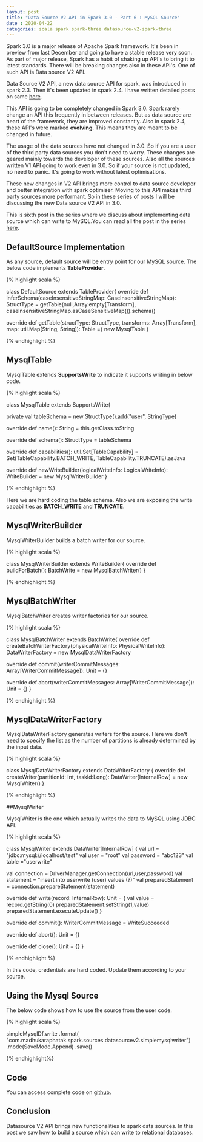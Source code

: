 ```yaml
---
layout: post
title: "Data Source V2 API in Spark 3.0 - Part 6 : MySQL Source"
date : 2020-04-22
categories: scala spark spark-three datasource-v2-spark-three
---
```

Spark 3.0 is a major release of Apache Spark framework. It's been in preview from last December and going to have  a stable release very soon. As part of major release, Spark has a habit of shaking up API's to bring it to latest standards. There will be breaking changes also in these API's. One of such API is Data source V2 API.

Data Source V2 API, a new data source API for spark, was introduced in spark 2.3. Then it's been updated in spark 2.4. I have written detailed posts on same [here](/categories/datasource-v2-series).

This API is going to be completely changed in Spark 3.0. Spark rarely change an API this frequently in between releases. But as data source are heart of the framework, they are improved constantly. Also in spark 2.4, these API's were marked **evolving**. This means they are meant to be changed in future.

The usage of the data sources have not changed in 3.0. So if you are a user of the third party data sources you don't need to worry. These changes are geared mainly towards the developer of these sources. Also all the sources written V1 API going to work even in 3.0. So if your source is not updated, no need to panic. It's going to work without latest optimisations.

These new changes in V2 API brings more control to data source developer and better integration with spark optimiser. Moving to this API makes third party sources more performant. So in these series of posts I will be discussing the new Data source V2 API in 3.0.

This is sixth post in the series where we discuss about implementing data source which can write to MySQL.You can read all the post in the series [here](/categories/datasource-v2-spark-three).


## DefaultSource Implementation

As any source, default source will be entry point for our MySQL source. The below code implements **TableProvider**.

{% highlight scala %}

class DefaultSource extends TableProvider{
    override def inferSchema(caseInsensitiveStringMap: 
                             CaseInsensitiveStringMap): StructType =
    getTable(null,Array.empty[Transform],
               caseInsensitiveStringMap.asCaseSensitiveMap()).schema()

  override def getTable(structType: StructType, 
      transforms: Array[Transform], map: util.Map[String, String]): Table ={
      new MysqlTable
    }


{% endhighlight %}


## MysqlTable

MysqlTable extends **SupportsWrite** to indicate it supports writing in below code.

{% highlight scala %}

class MysqlTable extends SupportsWrite{

  private val tableSchema = new StructType().add("user", StringType)


  override def name(): String = this.getClass.toString

  override def schema(): StructType = tableSchema

  override def capabilities(): util.Set[TableCapability] = Set(TableCapability.BATCH_WRITE,
    TableCapability.TRUNCATE).asJava

  override def newWriteBuilder(logicalWriteInfo: LogicalWriteInfo): WriteBuilder 
           = new MysqlWriterBuilder
}

{% endhighlight %}

Here we are hard coding the table schema. Also we are exposing the write capabilities as **BATCH_WRITE** and **TRUNCATE**.

## MysqlWriterBuilder

MysqlWriterBuilder builds a batch writer for our source.

{% highlight scala %}

class MysqlWriterBuilder extends WriteBuilder{
  override def buildForBatch(): BatchWrite = new MysqlBatchWriter()
}

{% endhighlight %}

## MysqlBatchWriter

MysqlBatchWriter creates writer factories for our source.

{% highlight scala %}

class MysqlBatchWriter extends BatchWrite{
  override def createBatchWriterFactory(physicalWriteInfo: PhysicalWriteInfo): DataWriterFactory = new
  MysqlDataWriterFactory

  override def commit(writerCommitMessages: Array[WriterCommitMessage]): Unit = {}

  override def abort(writerCommitMessages: Array[WriterCommitMessage]): Unit = {}
}

{% endhighlight %}

## MysqlDataWriterFactory

MysqlDataWriterFactory generates writers for the source. Here we don't need to specify the list as the number of partitions is already determined by the input data.

{% highlight scala %}

class MysqlDataWriterFactory extends DataWriterFactory {
  override def createWriter(partitionId: Int, taskId:Long): DataWriter[InternalRow] = new MysqlWriter()
}

{% endhighlight %}

##MysqlWriter

MysqlWriter is the one which actually writes the data to MySQL using JDBC API.

{% highlight scala %}

class MysqlWriter extends DataWriter[InternalRow] {
  val url = "jdbc:mysql://localhost/test"
  val user = "root"
  val password = "abc123"
  val table ="userwrite"

  val connection = DriverManager.getConnection(url,user,password)
  val statement = "insert into userwrite (user) values (?)"
  val preparedStatement = connection.prepareStatement(statement)


  override def write(record: InternalRow): Unit = {
    val value = record.getString(0)
    preparedStatement.setString(1,value)
    preparedStatement.executeUpdate()
  }

  override def commit(): WriterCommitMessage = WriteSucceeded

  override def abort(): Unit = {}

  override def close(): Unit = {}
}

{% endhighlight %}

In this code, credentials are hard coded. Update them according to your source.

## Using the Mysql Source

The below code shows how to use the source from the user code.

{% highlight scala %}

simpleMysqlDf.write
      .format(
        "com.madhukaraphatak.spark.sources.datasourcev2.simplemysqlwriter")
      .mode(SaveMode.Append)
      .save()

{% endhighlight%}

## Code

You can access complete code on [github](https://github.com/phatak-dev/spark-3.0-examples/blob/master/src/main/scala/com/madhukaraphatak/spark/sources/datasourcev2/SimpleMysqlWriterDataSource.scala).

## Conclusion

Datasource V2 API brings new functionalities to spark data sources. In this post we saw how to build a source which can write to relational databases.
